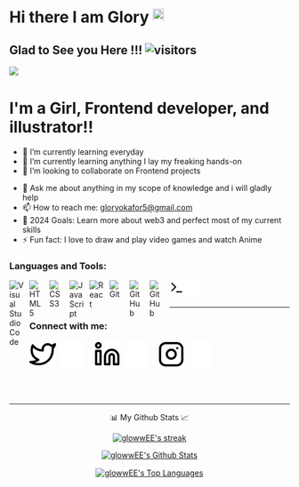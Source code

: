 # Hi there I am Glory <img src="https://media.giphy.com/media/hvRJCLFzcasrR4ia7z/giphy.gif" width="20px" height="25px">


 ## Glad to See you Here !!!   ![visitors](https://visitor-badge.glitch.me/badge?page_id=glowwEE.visitor-badge)

<img src="https://media.giphy.com/media/RbDKaczqWovIugyJmW/giphy.gif">

# I'm a Girl, Frontend developer, and illustrator!!

- 🔭 I’m currently learning everyday
- 🌱 I’m currently learning anything I lay my freaking hands-on 
- 👯 I’m looking to collaborate on Frontend projects
<!-- - 🤔 I’m looking for help with  -->
- 💬 Ask me about anything in my scope of knowledge and i will gladly help
- 📫 How to reach me: gloryokafor5@gmail.com
- 🥅 2024 Goals: Learn more about web3 and perfect most of my current skills
- ⚡ Fun fact: I love to draw and play video games and watch Anime


### Languages and Tools:

<img align="left" alt="Visual Studio Code" width="26px" src="https://cdn.jsdelivr.net/gh/devicons/devicon/icons/vscode/vscode-original.svg" style="padding-right:10px;" />
<img align="left" alt="HTML5" width="26px" src="https://cdn.jsdelivr.net/gh/devicons/devicon/icons/html5/html5-original.svg" style="padding-right:10px;" />
<img align="left" alt="CSS3" width="26px" src="https://cdn.jsdelivr.net/gh/devicons/devicon/icons/css3/css3-original.svg" style="padding-right:10px;" />
<img align="left" alt="JavaScript" width="26px" src="https://cdn.jsdelivr.net/gh/devicons/devicon/icons/javascript/javascript-original.svg" style="padding-right:10px;" />
<img align="left" alt="React" width="26px" src="https://cdn.jsdelivr.net/gh/devicons/devicon/icons/react/react-original.svg" style="padding-right:10px;" />
<img align="left" alt="Git" width="26px" src="https://cdn.jsdelivr.net/gh/devicons/devicon/icons/git/git-original.svg" style="padding-right:10px;" />
<img align="left" alt="GitHub" width="26px" src="https://user-images.githubusercontent.com/3369400/139447912-e0f43f33-6d9f-45f8-be46-2df5bbc91289.png" style="padding-right:10px;" />
<img align="left" alt="GitHub" width="26px" src="https://user-images.githubusercontent.com/3369400/139448065-39a229ba-4b06-434b-bc67-616e2ed80c8f.png" style="padding-right:10px;" />
<img align="left" alt="Terminal" width="26px" src="./img/terminal-light.svg" />
<img align="left" alt="Terminal" width="26px" src="./img/terminal-dark.svg" />


<br />
<br />

---
### Connect with me:

[![website](./img/twitter-light.svg)](https://twitter.com/gloryokafor6#gh-light-mode-only)
[![website](./img/twitter-dark.svg)](https://twitter.com/gloryokafor6#gh-dark-mode-only)
&nbsp;&nbsp;
[![website](./img/linkedin-light.svg)](www.linkedin.com/in/glory-okafor-953a65217#gh-light-mode-only)
[![website](./img/linkedin-dark.svg)](www.linkedin.com/in/glory-okafor-953a65217#gh-dark-mode-only)
&nbsp;&nbsp;
[![website](./img/instagram-light.svg)](https://www.instagram.com/_glowwe_#gh-light-mode-only)
[![website](./img/instagram-dark.svg)](https://www.instagram.com/_glowwe_#gh-dark-mode-only)


<br />
<br />

---
<p align="center" width="60px" >
    📊 My Github Stats 📈
 </p>

<p align="center">
    <a href="https://github.com/glowwEE/github-readme-streak-stats">
        <img title="🔥 Get streak stats for your profile at git.io/streak-stats" alt="glowwEE's streak" src="https://github-readme-streak-stats.herokuapp.com/?user=glowwEE&theme=blue-green&hide_border=true&stroke=0000&background=060A0CD0"/>
    </a>
</p>

<p align="center">
    <a href="https://github.com/glowwEE/github-readme-stats"><img alt="glowwEE's Github Stats"  src="https://github-readme-stats.vercel.app/api?username=glowwEE&show_icons=true&count_private=true&theme=blue-green&hide_border=true&bg_color=0D1117" /></a>
</p>

<p align="center">
  <a href="https://github.com/GhostGramm/github-readme-stats"><img alt="glowwEE's Top Languages" align="center" src="https://github-readme-stats.vercel.app/api/top-langs/?username=glowwEE&langs_count=8&count_private=true&layout=compact&theme=blue-green&hide_border=true&bg_color=0D1117" /></a>
</p>
